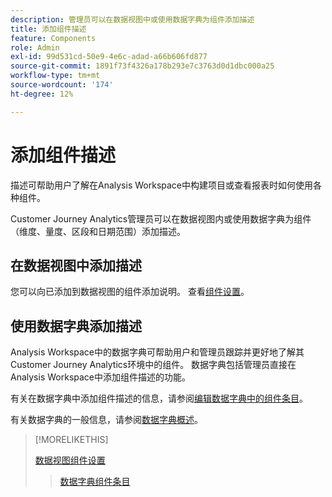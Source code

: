 ```yaml
---
description: 管理员可以在数据视图中或使用数据字典为组件添加描述
title: 添加组件描述
feature: Components
role: Admin
exl-id: 99d531cd-50e9-4e6c-adad-a66b606fd877
source-git-commit: 1891f73f4326a178b293e7c3763d0d1dbc000a25
workflow-type: tm+mt
source-wordcount: '174'
ht-degree: 12%

---
```


# 添加组件描述

描述可帮助用户了解在Analysis Workspace中构建项目或查看报表时如何使用各种组件。

Customer Journey Analytics管理员可以在数据视图内或使用数据字典为组件（维度、量度、区段和日期范围）添加描述。

## 在数据视图中添加描述

您可以向已添加到数据视图的组件添加说明。 查看[组件设置](/help/data-views/component-settings/overview.md)。

## 使用数据字典添加描述

Analysis Workspace中的数据字典可帮助用户和管理员跟踪并更好地了解其Customer Journey Analytics环境中的组件。 数据字典包括管理员直接在Analysis Workspace中添加组件描述的功能。

有关在数据字典中添加组件描述的信息，请参阅[编辑数据字典中的组件条目](/help/components/data-dictionary/edit-entries-data-dictionary.md)。

有关数据字典的一般信息，请参阅[数据字典概述](/help/components/data-dictionary/data-dictionary-overview.md)。

>[!MORELIKETHIS]
>
>[数据视图组件设置](/help/data-views/component-settings/overview.md)
>>[数据字典组件条目](/help/components/data-dictionary/edit-entries-data-dictionary.md)
>
